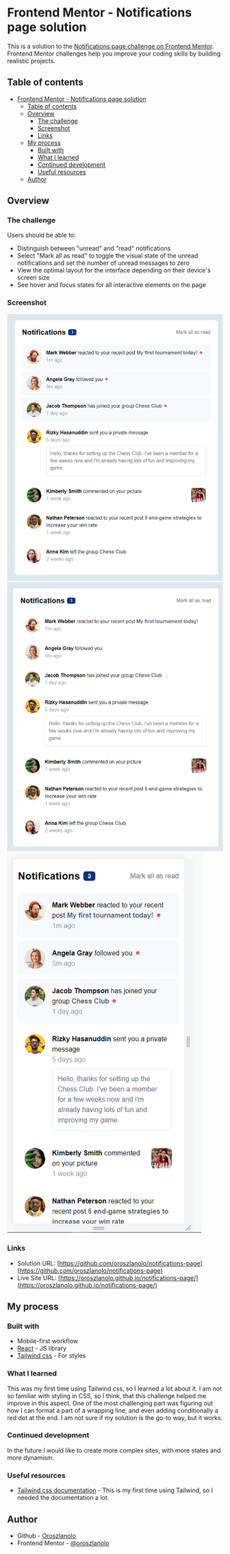 # Frontend Mentor - Notifications page solution

This is a solution to the [Notifications page challenge on Frontend Mentor](https://www.frontendmentor.io/challenges/notifications-page-DqK5QAmKbC). Frontend Mentor challenges help you improve your coding skills by building realistic projects. 

## Table of contents

- [Frontend Mentor - Notifications page solution](#frontend-mentor---notifications-page-solution)
  - [Table of contents](#table-of-contents)
  - [Overview](#overview)
    - [The challenge](#the-challenge)
    - [Screenshot](#screenshot)
    - [Links](#links)
  - [My process](#my-process)
    - [Built with](#built-with)
    - [What I learned](#what-i-learned)
    - [Continued development](#continued-development)
    - [Useful resources](#useful-resources)
  - [Author](#author)


## Overview

### The challenge

Users should be able to:

- Distinguish between "unread" and "read" notifications
- Select "Mark all as read" to toggle the visual state of the unread notifications and set the number of unread messages to zero
- View the optimal layout for the interface depending on their device's screen size
- See hover and focus states for all interactive elements on the page

### Screenshot

![desktop](./screenshots/desktop.PNG)
![desktop all read](./screenshots/desktop-all-read.PNG)
![mobile](./screenshots/mobile.PNG)

### Links

- Solution URL: [https://github.com/oroszlanolo/notifications-page](https://github.com/oroszlanolo/notifications-page)
- Live Site URL: [https://oroszlanolo.github.io/notifications-page/](https://oroszlanolo.github.io/notifications-page/)

## My process

### Built with

- Mobile-first workflow
- [React](https://reactjs.org/) - JS library
- [Tailwind css](https://tailwindcss.com/) - For styles


### What I learned

This was my first time using Tailwind css, so I learned a lot about it.
I am not so familiar with styling in CSS, so I think, that this challenge helped me improve in this aspect.
One of the most challenging part was figuring out how I can format a part of a wrapping line, and even adding conditionally a red dot at the end.
I am not sure if my solution is the go-to way, but it works.

### Continued development

In the future I would like to create more complex sites, with more states and more dynamism.


### Useful resources

- [Tailwind css documentation](https://tailwindcss.com/docs/) - This is my first time using Tailwind, so I needed the documentation a lot.

## Author

- Github - [Oroszlanolo](https://github.com/oroszlanolo)
- Frontend Mentor - [@oroszlanolo](https://www.frontendmentor.io/profile/oroszlanolo)
